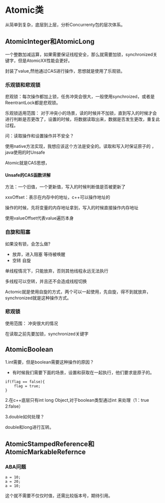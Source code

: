 # Atomic类

从简单到复杂，底层到上层，分析Concurrenty包的层次体系。

## AtomicInteger和AtomicLong

一个整数加减运算，如果需要保证线程安全，那么就需要加锁，synchronized关键字，但是AtomicXX性能会更好。

封装了value,然他通过CAS进行操作，思想就是使用了乐观锁。

### 乐观锁和悲观锁

悲观锁：每次操作都加上锁，任务冲突会很大，一般使用synchroized，或者是ReentrantLock都是悲观锁。

乐观锁适用范围： 对于冲突小的场景，读的时候并不加锁，直到写入的时候才会进行判断是否更改了，设置的时候，将数据读取出来，数据是否发生更改，重复此过程。

问：读取操作和设置操作并不安全？

使用native方法实现，我想应该这个方法是安全的。读取和写入时保证原子的 ，java使用的时Unsafe

Atomic就是CAS思想，

#### Unsafe的CAS函数详解

方法：一个旧值，一个更新值，写入的时候判断值是否被更新了

xxxOffset：表示在内存中的地址，c++可以操作地址的

操作的时候，先将变量的内存地址拿到，写入的时候直接操作内存地址

使用valueOffset代表value遍历本身

### 自旋和阻塞

如果没有锁，会怎么做?

- 放弃，进入阻塞   等待被唤醒
- 空转   自旋

单线程情况下，只能放弃，否则其他线程永远无法执行

多线程可以空转，并且还不会造成线程切换

Actomic就是使用自旋的方式，两个可以一起使用，先自旋，得不到就放弃，synchronized就是这种操作方式。

### 悲观锁

使用范围： 冲突很大的情况

在读取之前先要加锁，synchronized关键字

## AtomicBoolean

1.int需要，但是boolean需要这种操作的原因？

- 有时候我们需要下面的场景，设置和获取在一起执行，他们要求是原子的。

```
if(flag == false){
    flag = true;
}
```

2.在c++底层只有int  long Object,对于boolean类型通过int 来处理（1：true 2:false）

3.double如何处理？

double和long进行互转。

## AtomicStampedReference和AtomicMarkableRefernce

### ABA问题

```
a = 10;
a = 20;
a = 10;
```

这个就不需要不仅仅时值，还需比较版本号，期待引用。


